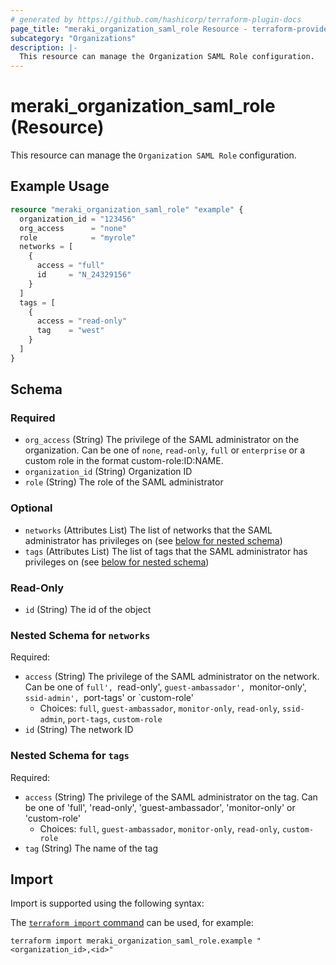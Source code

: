 ```yaml
---
# generated by https://github.com/hashicorp/terraform-plugin-docs
page_title: "meraki_organization_saml_role Resource - terraform-provider-meraki"
subcategory: "Organizations"
description: |-
  This resource can manage the Organization SAML Role configuration.
---
```


# meraki_organization_saml_role (Resource)

This resource can manage the `Organization SAML Role` configuration.

## Example Usage

```terraform
resource "meraki_organization_saml_role" "example" {
  organization_id = "123456"
  org_access      = "none"
  role            = "myrole"
  networks = [
    {
      access = "full"
      id     = "N_24329156"
    }
  ]
  tags = [
    {
      access = "read-only"
      tag    = "west"
    }
  ]
}
```

<!-- schema generated by tfplugindocs -->
## Schema

### Required

- `org_access` (String) The privilege of the SAML administrator on the organization. Can be one of `none`, `read-only`, `full` or `enterprise` or a custom role in the format custom-role:ID:NAME.
- `organization_id` (String) Organization ID
- `role` (String) The role of the SAML administrator

### Optional

- `networks` (Attributes List) The list of networks that the SAML administrator has privileges on (see [below for nested schema](#nestedatt--networks))
- `tags` (Attributes List) The list of tags that the SAML administrator has privileges on (see [below for nested schema](#nestedatt--tags))

### Read-Only

- `id` (String) The id of the object

<a id="nestedatt--networks"></a>
### Nested Schema for `networks`

Required:

- `access` (String) The privilege of the SAML administrator on the network. Can be one of `full', `read-only', `guest-ambassador', `monitor-only', `ssid-admin', `port-tags' or `custom-role'
  - Choices: `full`, `guest-ambassador`, `monitor-only`, `read-only`, `ssid-admin`, `port-tags`, `custom-role`
- `id` (String) The network ID


<a id="nestedatt--tags"></a>
### Nested Schema for `tags`

Required:

- `access` (String) The privilege of the SAML administrator on the tag. Can be one of 'full', 'read-only', 'guest-ambassador', 'monitor-only' or 'custom-role'
  - Choices: `full`, `guest-ambassador`, `monitor-only`, `read-only`, `custom-role`
- `tag` (String) The name of the tag

## Import

Import is supported using the following syntax:

The [`terraform import` command](https://developer.hashicorp.com/terraform/cli/commands/import) can be used, for example:

```shell
terraform import meraki_organization_saml_role.example "<organization_id>,<id>"
```
